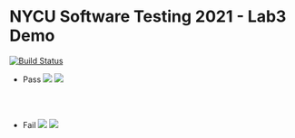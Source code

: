 # NYCU Software Testing 2021 - Lab3 Demo
[![Build Status](https://travis-ci.com/ching5417/0856174.svg?branch=main)](https://travis-ci.com/ching5417/0856174)

- Pass
![](https://i.imgur.com/IYp8H1B.png)
![](https://i.imgur.com/eaxrNjM.png)

<br><br>

- Fail
![](https://i.imgur.com/4VF8mq6.png)
![](https://i.imgur.com/BP5py9x.png)
